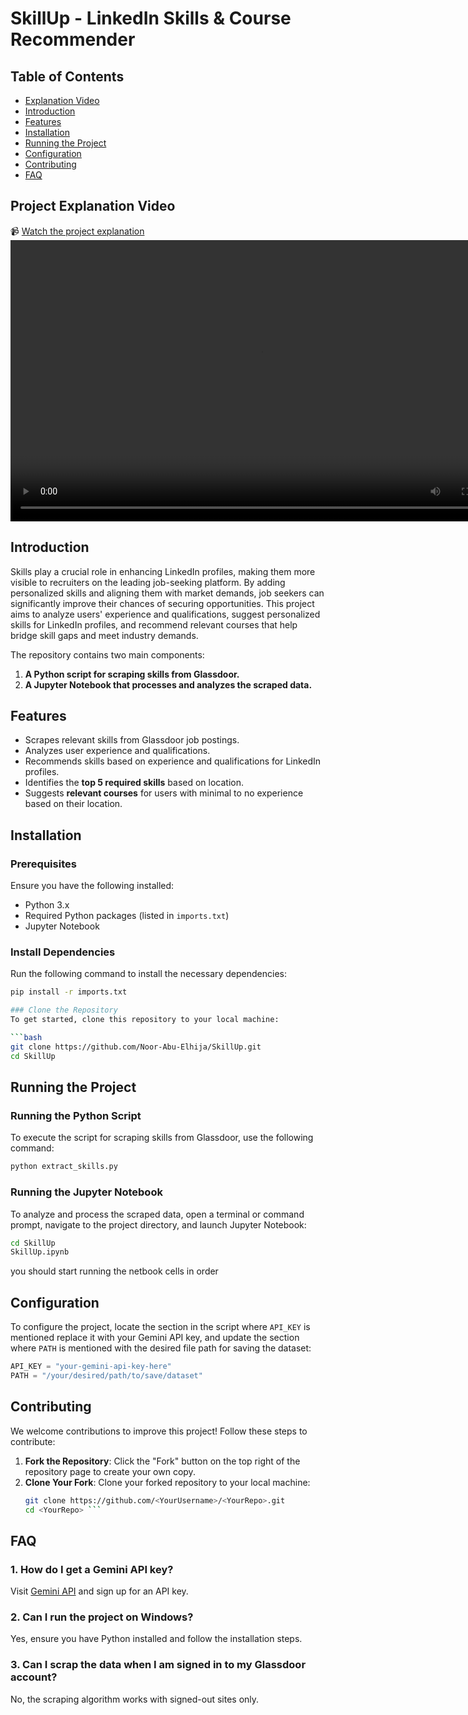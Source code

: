 # SkillUp - LinkedIn Skills & Course Recommender

## Table of Contents
- [Explanation Video](#Project)
- [Introduction](#introduction)
- [Features](#features)
- [Installation](#installation)
- [Running the Project](#running-the-project)
- [Configuration](#configuration)
- [Contributing](#contributing)
- [FAQ](#FAQ)

## Project Explanation Video
 
📹 [Watch the project explanation](https://drive.google.com/file/d/11TTsCKLtT13R-ce7xijAuW0JAIShRx2L/view?usp=sharing)
 <video width="800" height="450" controls>
  <source src="https://drive.google.com/uc?export=preview&id=11TTsCKLtT13R-ce7xijAuW0JAIShRx2L" type="video/mp4">
  Your browser does not support the video tag.
</video>

## Introduction
Skills play a crucial role in enhancing LinkedIn profiles, making them more visible to recruiters on the leading job-seeking platform. By adding personalized skills and aligning them with market demands, job seekers can significantly improve their chances of securing opportunities. This project aims to analyze users' experience and qualifications, suggest personalized skills for LinkedIn profiles, and recommend relevant courses that help bridge skill gaps and meet industry demands.

The repository contains two main components:
1. **A Python script for scraping skills from Glassdoor.**
2. **A Jupyter Notebook that processes and analyzes the scraped data.**

## Features
- Scrapes relevant skills from Glassdoor job postings.
- Analyzes user experience and qualifications.
- Recommends skills based on experience and qualifications for LinkedIn profiles.
- Identifies the **top 5 required skills** based on location.
- Suggests **relevant courses** for users with minimal to no experience based on their location.

## Installation

### Prerequisites
Ensure you have the following installed:
- Python 3.x
- Required Python packages (listed in `imports.txt`)
- Jupyter Notebook

### Install Dependencies
Run the following command to install the necessary dependencies:
```bash
pip install -r imports.txt

### Clone the Repository
To get started, clone this repository to your local machine:

```bash
git clone https://github.com/Noor-Abu-Elhija/SkillUp.git
cd SkillUp
```
## Running the Project

### Running the Python Script
To execute the script for scraping skills from Glassdoor, use the following command:

```bash
python extract_skills.py
```
### Running the Jupyter Notebook
To analyze and process the scraped data, open a terminal or command prompt, navigate to the project directory, and launch Jupyter Notebook:

```bash
cd SkillUp
SkillUp.ipynb
```
you should start running the netbook cells in order
## Configuration

To configure the project, locate the section in the script where `API_KEY` is mentioned replace it with your Gemini API key, and update the section where `PATH` is mentioned with the desired file path for saving the dataset:

```python
API_KEY = "your-gemini-api-key-here"
PATH = "/your/desired/path/to/save/dataset"
```

## Contributing

We welcome contributions to improve this project! Follow these steps to contribute:

1. **Fork the Repository**: Click the "Fork" button on the top right of the repository page to create your own copy.  
2. **Clone Your Fork**: Clone your forked repository to your local machine:  
   ```bash
   git clone https://github.com/<YourUsername>/<YourRepo>.git
   cd <YourRepo> ```

## FAQ

### 1. How do I get a Gemini API key?
Visit [Gemini API](https://api.gemini.com) and sign up for an API key.

### 2. Can I run the project on Windows?
Yes, ensure you have Python installed and follow the installation steps.

### 3. Can I scrap the data when I am signed in to my Glassdoor account?
No, the scraping algorithm works with signed-out sites only.

